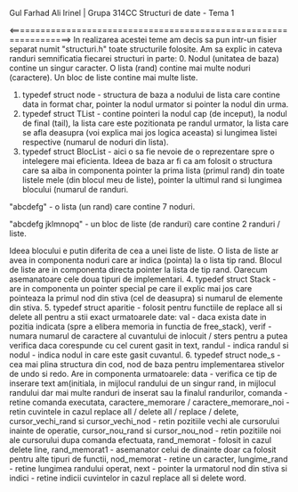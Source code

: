 Gul Farhad Ali Irinel | Grupa 314CC
Structuri de date - Tema 1

<=================================<STRUCTURI>=================================>
In realizarea acestei teme am decis sa pun intr-un fisier separat numit
"structuri.h" toate structurile folosite. Am sa explic in cateva randuri 
semnificatia fiecarei structuri in parte:
0. Nodul (unitatea de baza) contine un singur caracter. O lista (rand) contine 
mai multe noduri (caractere). Un bloc de liste contine mai multe liste.
1. typedef struct node - structura de baza a nodului de lista care contine 
data in format char, pointer la nodul urmator si pointer la nodul din urma.
2. typedef struct TList - contine pointeri la nodul cap (de inceput), la 
nodul de final (tail), la lista care este pozitionata pe randul urmator,
la lista care se afla deasupra (voi explica mai jos logica aceasta) si
lungimea listei respective (numarul de noduri din lista).
3. typedef struct BlocList - aici o sa fie nevoie de o reprezentare
spre o intelegere mai eficienta. Ideea de baza ar fi ca am folosit o
structura care sa aiba in componenta pointer la prima lista (primul rand)
din toate listele mele (din blocul meu de liste), pointer la ultimul rand
si lungimea blocului (numarul de randuri.

"abcdefg" - o lista (un rand) care contine 7 noduri.

"abcdefg
jklmnopq" - un bloc de liste (de randuri) care contine 2 randuri / liste.

Ideea blocului e putin diferita de cea a unei liste de liste. O lista de
liste ar avea in componenta noduri care ar indica (pointa) la o lista
tip rand. Blocul de liste are in componenta directa pointer la lista de
tip rand. Oarecum asemanatoare cele doua tipuri de implementari.
4. typedef struct Stack - are in componenta un pointer special pe care il
explic mai jos care pointeaza la primul nod din stiva (cel de deasupra)
si numarul de elemente din stiva.
5. typedef struct aparitie - folosit pentru functiile de replace all 
si delete all pentru a stii exact urmatoarele date: val - daca exista
date in pozitia indicata (spre a elibera memoria in functia de free_stack),
verif - numara numarul de caractere al cuvantului de inlocuit / sters
pentru a putea verifica daca corespunde cu cel curent gasit in text,
randul - indica randul si nodul - indica nodul in care este gasit cuvantul.
6. typedef struct node_s - cea mai plina structura din cod, nod de baza
pentru implementarea stivelor de undo si redo. Are in componenta urmatoarele:
data - verifica ce tip de inserare text am(initiala, in mijlocul randului
de un singur rand, in mijlocul randului dar mai multe randuri de inserat
sau la finalul randurilor, comanda - retine comanda executata, 
caractere_memorare / caractere_memorare_noi - retin cuvintele in cazul
replace all / delete all / replace / delete, cursor_vechi_rand si
cursor_vechi_nod - retin pozitiile vechi ale cursorului inainte de operatie,
cursor_nou_rand si cursor_nou_nod - retin pozitiile noi ale cursorului 
dupa comanda efectuata, rand_memorat - folosit in cazul delete line, 
rand_memorat1 - asemanator celui de dinainte doar ca folosit pentru alte
tipuri de functii, nod_memorat - retine un caracter, lungime_rand - retine
lungimea randului operat, next - pointer la urmatorul nod din stiva si
indici - retine indicii cuvintelor in cazul replace all si delete word.